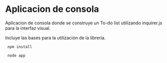 # Aplicacion de consola

Aplicacion de consola donde se construye un To-do list utilizando inquirer.js para 
la interfaz visual.

Incluye las bases para la utilización de la libreria. 


```
 npm install

 node app
```